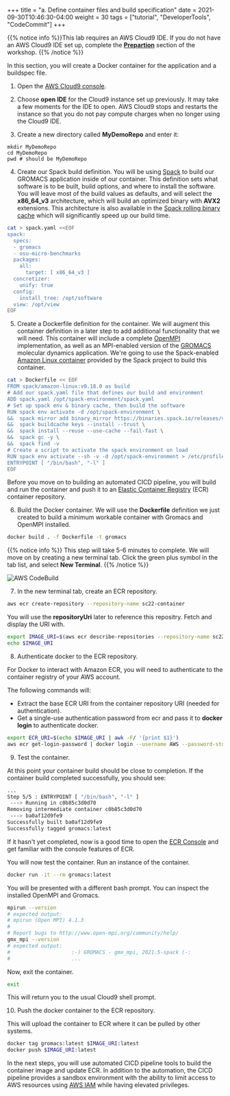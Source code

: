 +++
title = "a. Define container files and build specification"
date = 2021-09-30T10:46:30-04:00
weight = 30
tags = ["tutorial", "DeveloperTools", "CodeCommit"]
+++

{{% notice info %}}This lab requires an AWS Cloud9 IDE. If you do not have an AWS Cloud9 IDE set up, complete the **[Prepartion](/02-aws-getting-started.html)** section of the workshop.
{{% /notice %}}

In this section, you will create a Docker container for the application and a buildspec file.


1. Open the [AWS Cloud9 console](https://console.aws.amazon.com/cloud9).
	
2. Choose **open IDE** for the Cloud9 instance set up previously. It may take a few moments for the IDE to open. AWS Cloud9 stops and restarts the instance so that you do not pay compute charges when no longer using the Cloud9 IDE.

3. Create a new directory called **MyDemoRepo** and enter it:

```
mkdir MyDemoRepo
cd MyDemoRepo
pwd # should be MyDemoRepo
```

4. Create our Spack build definition. You will be using [Spack](https://spack.io) to build our GROMACS application inside of our container. This definition sets what software is to be built, build options, and where to install the software. You will leave most of the build values as defaults, and will select the **x86_64_v3** architecture, which will build an optimized binary with **AVX2** extensions.  This architecture is also available in the [Spack rolling binary cache](https://aws.amazon.com/blogs/hpc/introducing-the-spack-rolling-binary-cache/) which will significantly speed up our build time. 

```bash
cat > spack.yaml <<EOF
spack:
  specs:
  - gromacs
  - osu-micro-benchmarks
  packages:
    all:
      target: [ x86_64_v3 ]
  concretizer:
    unify: true
  config:
    install_tree: /opt/software
  view: /opt/view
EOF
```

5. Create a Dockerfile definition for the container. We will augment this container definition in a later step to add additional functionality that we will need. This container will include a complete [OpenMPI](https://openmpi.org) implementation, as well as an MPI-enabled version of the [GROMACS](https://gromacs.org) molecular dynamics application.  We're going to use the Spack-enabled [Amazon Linux container](https://gallery.ecr.aws/amazonlinux/amazonlinux) provided by the Spack project to build this container.

```bash
cat > Dockerfile << EOF
FROM spack/amazon-linux:v0.18.0 as build
# Add our spack.yaml file that defines our build and environment
ADD spack.yaml /opt/spack-environment/spack.yaml
# Set up spack env & binary cache, then build the software
RUN spack env activate -d /opt/spack-environment \
&&  spack mirror add binary_mirror https://binaries.spack.io/releases/v0.18 \
&&  spack buildcache keys --install --trust \
&&  spack install --reuse --use-cache --fail-fast \
&&  spack gc -y \
&&  spack find -v
# Create a script to activate the spack environment on load
RUN spack env activate --sh -v -d /opt/spack-environment > /etc/profile.d/z10_spack_environment.sh 
ENTRYPOINT [ "/bin/bash", "-l" ]
EOF
```
Before you move on to building an automated CICD pipeline, you will build and run the container and push it to an [Elastic Container Registry](https://aws.amazon.com/ecr/) (ECR) container repository.

6. Build the Docker container.  We will use the **Dockerfile** definition we just created to build a minimum workable container with Gromacs and OpenMPI installed.

```bash
docker build . -f Dockerfile -t gromacs
```

{{% notice info %}}
This step will take 5-6 minutes to complete.  We will move on by creating a new terminal tab.  Click the green plus symbol in the tab list, and select **New Terminal**.
{{% /notice %}}

![AWS CodeBuild](/images/cicd/docker-1.png)

7. In the new terminal tab, create an ECR repository.

```bash
aws ecr create-repository --repository-name sc22-container
```

You will use the **repositoryUri** later to reference this repositry. Fetch and display the URI with.


```bash
export IMAGE_URI=$(aws ecr describe-repositories --repository-name sc22-container --query "repositories[0].repositoryUri" --output text)                                                                                                                                                
echo $IMAGE_URI
```

8. Authenticate docker to the ECR repository.

For Docker to interact with Amazon ECR, you will need to authenticate to the container registry of your AWS account.

The following commands will:
- Extract the base ECR URI from the container repository URI (needed for authentication).
- Get a single-use authentication password from ecr and pass it to **docker login** to authenticate docker.

```bash
export ECR_URI=$(echo $IMAGE_URI | awk -F/ '{print $1}')
aws ecr get-login-password | docker login --username AWS --password-stdin ${ECR_URI}
```

9. Test the container.

At this point your container build should be close to completion.  If the container build completed successfully, you should see:

```bash
...
Step 5/5 : ENTRYPOINT [ "/bin/bash", "-l" ]
 ---> Running in c0b85c3d0d70
Removing intermediate container c0b85c3d0d70
 ---> ba0af12d9fe9
Successfully built ba0af12d9fe9
Successfully tagged gromacs:latest
```

If it hasn't yet completed, now is a good time to open the [ECR Console](https://us-east-2.console.aws.amazon.com/ecr/repositories) and get familiar with the console features of ECR.

You will now test the container.  Run an instance of the container.

```bash
docker run -it --rm gromacs:latest
```

You will be presented with a different bash prompt.  You can inspect the installed OpenMPI and Gromacs.

```bash
mpirun --version
# expected output:
# mpirun (Open MPI) 4.1.3
#
# Report bugs to http://www.open-mpi.org/community/help/
gmx_mpi --version
# expected output:
#                    :-) GROMACS - gmx_mpi, 2021.5-spack (-:
#                    ...
```

Now, exit the container.

```bash
exit
```

This will return you to the usual Cloud9 shell prompt.

10. Push the docker container to the ECR repository.

This will upload the container to ECR where it can be pulled by other systems.

```bash
docker tag gromacs:latest $IMAGE_URI:latest
docker push $IMAGE_URI:latest
```

In the next steps, you will use automated CICD pipeline tools to build the container image and update ECR. In addition to the automation, the CICD pipeline provides a sandbox environment with the ability to limit access to AWS resources using [AWS IAM](https://aws.amazon.com/iam/) while having elevated privileges. 
